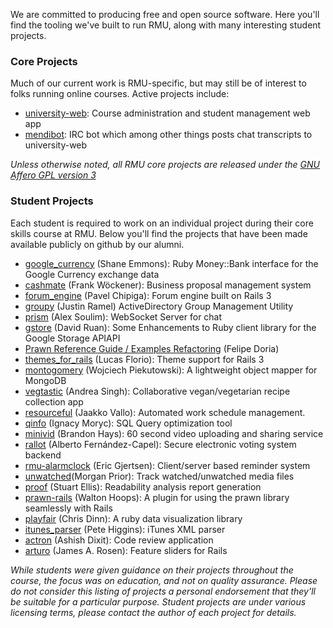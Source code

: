 We are committed to producing free and open source software.  Here you'll find the tooling we've built to run RMU, along with many interesting student projects.

### Core Projects

Much of our current work is RMU-specific, but may still be of interest to folks running online courses.  Active projects include:

  * [university-web](https://github.com/rmu/university-web): Course administration and student management web app
  * [mendibot](https://github.com/rmu/mendibot): IRC bot which among other things posts chat transcripts to university-web 

_Unless otherwise noted, all RMU core projects are released under the [GNU Affero GPL version 3](http://www.gnu.org/licenses/agpl.html)_

### Student Projects

Each student is required to work on an individual project during their core skills course at RMU.  Below you'll find the projects that have been made available publicly on github by our alumni.

<ul>
	<li><a href="http://github.com/RubyMoney/google_currency">google_currency</a> (Shane Emmons): Ruby Money::Bank interface for the Google Currency exchange data</li>
	<li><a href="http://github.com/fwoeck/cashmate">cashmate</a> (Frank Wöckener): Business proposal management system</li>
	<li><a href="http://github.com/chipiga/forum_engine">forum_engine</a> (Pavel Chipiga): Forum engine built on Rails 3</li>
	<li><a href="http://github.com/justinramel/groupy">groupy</a> (Justin Ramel) ActiveDirectory Group Management Utility</li>
	<li><a href="http://github.com/soulim/prism">prism</a> (Alex Soulim): WebSocket Server for chat</li>
	<li><a href="http://github.com/ruanwz/gstore">gstore</a> (David Ruan): Some Enhancements to Ruby client library for the Google Storage API<span class="caps">API</span></li>
	<li><a href="http://groups.google.com/group/prawn-ruby/browse_thread/thread/e2c3ac97065db4ca/2fd7a9b4ba60be6d?lnk=gst&amp;q=examples#2fd7a9b4ba60be6d">Prawn Reference Guide / Examples Refactoring</a> (Felipe Doria)</li>
	<li><a href="http://github.com/lucasefe/themes_for_rails">themes_for_rails</a> (Lucas Florio): Theme support for Rails 3</li>
	<li><a href="http://github.com/wpiekutowski/montgomery">montogomery</a> (Wojciech Piekutowski): A lightweight object mapper for MongoDB</li>
	<li><a href="http://github.com/madebydna/vegtastic">vegtastic</a> (Andrea Singh): Collaborative vegan/vegetarian recipe collection app</li>
	<li><a href="http://github.com/jazzu/resourceful">resourceful</a> (Jaakko Vallo): Automated work schedule management.</li>
	<li><a href="http://github.com/ignacy/qinfo">qinfo</a> (Ignacy Moryc): <span class="caps">SQL</span> Query optimization tool</li>
	<li><a href="http://github.com/tehviking/minivid">minivid</a> (Brandon Hays): 60 second video uploading and sharing service</li>
	<li><a href="http://github.com/afcapel/rallot">rallot</a> (Alberto Fernández-Capel): Secure electronic voting system backend</li>
	<li><a href="http://github.com/ericgj/rmu-alarmclock">rmu-alarmclock</a> (Eric Gjertsen): Client/server based reminder system</li>
        <li><a href="https://github.com/morganp/unwatched">unwatched</a>(Morgan Prior): Track watched/unwatched media files</li>
        <li><a href="http://github.com/stuartellis/proof">proof</a> (Stuart Ellis): Readability analysis report generation</li>
        <li><a href="http://github.com/Volundr/prawn-rails">prawn-rails</a> (Walton Hoops): A plugin for using the prawn library seamlessly with Rails</li>
        <li><a href="http://github.com/chrisdinn/playfair">playfair</a> (Chris Dinn): A ruby data visualization library</li>
        <li><a href="http://github.com/phiggins/itunes_parser">itunes_parser</a> (Pete Higgins): iTunes XML parser</li>
        <li><a href="https://github.com/tundal45/actron">actron</a> (Ashish Dixit): Code review application</li>
        <li><a href="https://github.com/jamesarosen/arturo">arturo</a> (James A. Rosen): Feature sliders for Rails</li>
</ul>     

_While students were given guidance on their projects throughout the course, the focus was on education, and not on quality assurance. Please do not consider this listing of projects a personal endorsement that they’ll be suitable for a particular purpose.  Student projects are under various licensing terms, please contact the author of each project for details._